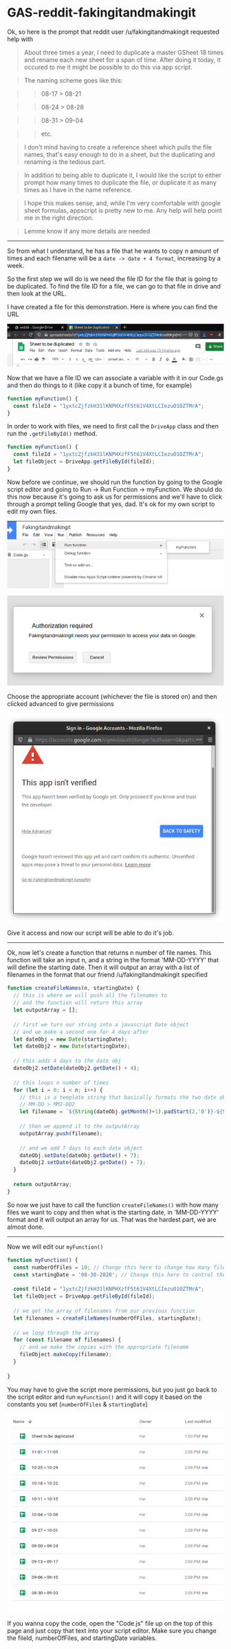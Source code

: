 # GAS-reddit-fakingitandmakingit

Ok, so here is the prompt that reddit user /u/fakingitandmakingit requested help with

>About three times a year, I need to duplicate a master GSheet 18 times and rename each new sheet for a span of time. After doing it today, it occured to me it might be possible to do this via app script.

>The naming scheme goes like this:

>>08-17 > 08-21

>>08-24 > 08-28

>>08-31 > 09-04

>>etc.

>I don't mind having to create a reference sheet which pulls the file names, that's easy enough to do in a sheet, but the duplicating and renaming is the tedious part.

>In addition to being able to duplicate it, I would like the script to either prompt how many times to duplicate the file, or duplicate it as many times as I have in the name reference.

>I hope this makes sense, and, while I'm very comfortable with google sheet formulas, appscript is pretty new to me. Any help will help point me in the right direction.

>Lemme know if any more details are needed

---------

So from what I understand, he has a file that he wants to copy n amount of times and each filename will be a ```date -> date + 4 format```, increasing by a week.

So the first step we will do is we need the file ID for the file that is going to be duplicated. To find the file ID for a file, we can go to that file in drive and then look at the URL.

I have created a file for this demonstration. Here is where you can find the URL

![Image1](/images/1.png)

Now that we have a file ID we can associate a variable with it in our Code.gs and then do things to it (like copy it a bunch of time, for example)

```javascript
function myFunction() {
  const fileId = "1yxtcZjfzkH31lKNPHXzfF5t61V4XtLCIezuO1OZTMrA";
}
```

In order to work with files, we need to first call the ```DriveApp``` class and then run the ```.getFileById()``` method.

```javascript
function myFunction() {
  const fileId = "1yxtcZjfzkH31lKNPHXzfF5t61V4XtLCIezuO1OZTMrA";
  let fileObject = DriveApp.getFileById(fileId);
}
```

Now before we continue, we should run the function by going to the Google script editor and going to Run -> Run Function -> myFunction. We should do this now because it's going to ask us for permissions and we'll have to click through a prompt telling Google that yes, dad. It's ok for my own script to edit my own files.

![Image2](/images/2.png)

![Image3](/images/3.png)

Choose the appropriate account (whichever the file is stored on) and then clicked advanced to give permissions

![Image4](/images/4.png)

Give it access and now our script will be able to do it's job.

-------

Ok, now let's create a function that returns n number of file names. This function will take an input n, and a string in the format 'MM-DD-YYYY' that will define the starting date. Then it will output an array with a list of filenames in the format that our friend /u/fakingitandmakingit specified

```javascript
function createFileNames(n, startingDate) {
  // this is where we will push all the filenames to
  // and the function will return this array
  let outputArray = [];

  // first we turn our string into a javascript Date object
  // and we make a second one for 4 days after
  let dateObj = new Date(startingDate);
  let dateObj2 = new Date(startingDate);

  // this adds 4 days to the date obj
  dateObj2.setDate(dateObj2.getDate() + 4);

  // this loops n number of times
  for (let i = 0; i < n; i++) {
    // this is a template string that basically formats the two date objs in
    // MM-DD > MM2-DD2
    let filename = `${String(dateObj.getMonth()+1).padStart(2,'0')}-${String(dateObj.getDate()).padStart(2,'0')} > ${String(dateObj2.getMonth()+1).padStart(2,'0')}-${String(dateObj2.getDate()).padStart(2,'0')}`;

    // then we append it to the outputArray
    outputArray.push(filename);

    // and we add 7 days to each date object
    dateObj.setDate(dateObj.getDate() + 7);
    dateObj2.setDate(dateObj2.getDate() + 7);
  }

  return outputArray;
}
```

So now we just have to call the function ```createFileNames()``` with how many files we want to copy and then what is the starting date, in 'MM-DD-YYYY' format and it will output an array for us. That was the hardest part, we are almost done.

-----

Now we will edit our ```myFunction()```
```javascript
function myFunction() {
  const numberOfFiles = 10; // Change this here to change how many files get copied
  const startingDate = '08-30-2020'; // Change this here to control the starting date

  const fileId = "1yxtcZjfzkH31lKNPHXzfF5t61V4XtLCIezuO1OZTMrA";
  let fileObject = DriveApp.getFileById(fileId);

  // we get the array of filenames from our previous function
  let filenames = createFileNames(numberOfFiles, startingDate);

  // we loop through the array
  for (const filename of filenames) {
    // and we make the copies with the appropriate filename
    fileObject.makeCopy(filename);
  }

}
```

You may have to give the script more permissions, but you just go back to the script editor and run ```myFunction()``` and it will copy it based on the constants you set (```numberOfFiles``` & ```startingDate```)

![Image5](/images/5.png)


If you wanna copy the code, open the "Code.js" file up on the top of this page and just copy that text into your script editor. Make sure you change the fileId, numberOfFiles, and startingDate variables.